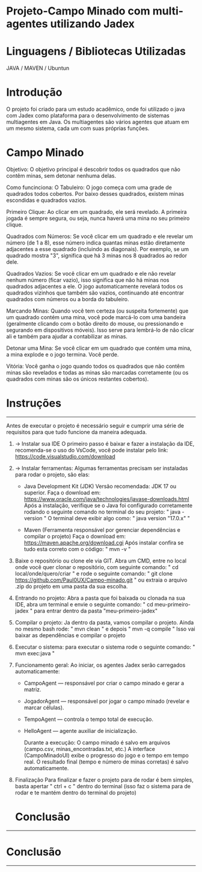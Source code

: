 # Projeto-Campo Minado com multi-agentes utilizando Jadex

# Linguagens / Bibliotecas Utilizadas
JAVA / MAVEN / Ubuntun          


# Introdução 
O projeto foi criado para um estudo acadêmico, onde foi utilizado o java com Jadex como plataforma para o desenvolvimento de sistemas multiagentes em Java. Os multiagentes são vários agentes que atuam em um mesmo sistema, cada um com suas próprias funções. 

# Campo Minado
Objetivo:
O objetivo principal é descobrir todos os quadrados que não contêm minas, sem detonar nenhuma delas.

Como funcinciona:
O Tabuleiro: O jogo começa com uma grade de quadrados todos cobertos. Por baixo desses quadrados, existem minas escondidas e quadrados vazios.

Primeiro Clique: Ao clicar em um quadrado, ele será revelado. A primeira jogada é sempre segura, ou seja, nunca haverá uma mina no seu primeiro clique.

Quadrados com Números: Se você clicar em um quadrado e ele revelar um número (de 1 a 8), esse número indica quantas minas estão diretamente adjacentes a esse quadrado (incluindo as diagonais). Por exemplo, se um quadrado mostra "3", significa que há 3 minas nos 8 quadrados ao redor dele.

Quadrados Vazios: Se você clicar em um quadrado e ele não revelar nenhum número (ficar vazio), isso significa que não há minas nos quadrados adjacentes a ele. O jogo automaticamente revelará todos os quadrados vizinhos que também são vazios, continuando até encontrar quadrados com números ou a borda do tabuleiro.

Marcando Minas: Quando você tem certeza (ou suspeita fortemente) que um quadrado contém uma mina, você pode marcá-lo com uma bandeira (geralmente clicando com o botão direito do mouse, ou pressionando e segurando em dispositivos móveis). Isso serve para lembrá-lo de não clicar ali e também para ajudar a contabilizar as minas.

Detonar uma Mina: Se você clicar em um quadrado que contém uma mina, a mina explode e o jogo termina. Você perde.

Vitória: Você ganha o jogo quando todos os quadrados que não contêm minas são revelados e todas as minas são marcadas corretamente (ou os quadrados com minas são os únicos restantes cobertos).


# Instruções
*********************************
Antes de executar o projeto é necessário seguir e cumprir uma série de requisitos para que tudo funcione da maneira adequada.

1. -> Instalar sua IDE
   O primeiro passo é baixar e fazer a instalação da IDE, recomenda-se o uso do VsCode, você pode instalar pelo link:
   https://code.visualstudio.com/download

2. -> Instalar ferramentas:
   Algumas ferramentas precisam ser instaladas para rodar o projeto, são elas:
   - Java Development Kit (JDK)
      Versão recomendada: JDK 17 ou superior.
      Faça o download em: https://www.oracle.com/java/technologies/javase-downloads.html
      Após a instalação, verifique se o Java foi configurado corretamente rodando o seguinte comando no terminal do seu projeto:
     " java -version "
     O terminal deve exibir algo como: " java version "17.0.x" "

   - Maven (Ferramenta responsável por gerenciar dependências e compilar o projeto)
     Faça o download em: https://maven.apache.org/download.cgi
     Após instalar confira se tudo esta correto com o código:
     " mvn -v "

3. Baixe o repositório ou clone ele via GIT.
   Abra um CMD, entre no local onde você quer clonar o repositório, com seguinte comando:
   " cd local/onde/quero/criar "
   e rode o seguinte comando:
   " git clone https://github.com/Paul0UX/Campo-minado.git "
   ou extraia o arquivo .zip do projeto em uma pasta da sua escolha.

4. Entrando no projeto:
   Abra a pasta que foi baixada ou clonada na sua IDE, abra um terminal e envie o seguinte comando:
   " cd meu-primeiro-jadex " para entrar dentro da pasta "meu-primeiro-jadex"

5. Compilar o projeto:
   Ja dentro da pasta, vamos compilar o projeto.
   Ainda no mesmo bash rode:
   " mvn clean "
   e depois
   " mvn -q compile "
   Isso vai baixar as dependências e compilar o projeto

7. Executar o sistema:
   para executar o sistema rode o seguinte comando:
   " mvn exec:java "

8. Funcionamento geral:
   Ao iniciar, os agentes Jadex serão carregados automaticamente:
   - CampoAgent — responsável por criar o campo minado e gerar a matriz.
   - JogadorAgent — responsável por jogar o campo minado (revelar e marcar células).
   - TempoAgent — controla o tempo total de execução.
   - HelloAgent — agente auxiliar de inicialização.
     
     Durante a execução:
       O campo minado é salvo em arquivos (campo.csv, minas_encontradas.txt, etc.)
       A interface (CampoMinadoUI) exibe o progresso do jogo e o tempo em tempo real.
       O resultado final (tempo e número de minas corretas) é salvo automaticamente.

9. Finalização
   Para finalizar e fazer o projeto para de rodar é bem simples, basta apertar " ctrl + c " dentro do terminal (isso faz o sistema para de rodar e te mantém dentro do terminal do projeto)


   # Conclusão
**************************************


# Conclusão
**************************************
